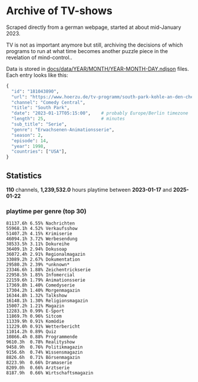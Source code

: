 # Archive of TV-shows

Scraped directly from a german webpage, started at about mid-January 2023.

TV is not as important anymore but still, archiving the decisions of which programs to run at what time
becomes another puzzle piece in the revelation of mind-control.. 

Data is stored in [docs/data/YEAR/MONTH/YEAR-MONTH-DAY.ndjson](docs/data/) files. 
Each entry looks like this:

```python
{
  "id": "181043890", 
  "url": "https://www.hoerzu.de/tv-programm/south-park-kohle-an-den-chefkoch/bid_181043890/", 
  "channel": "Comedy Central", 
  "title": "South Park", 
  "date": "2023-01-17T05:15:00",    # probably Europe/Berlin timezone 
  "length": 25,                     # minutes 
  "sub_title": "Serie", 
  "genre": "Erwachsenen-Animationsserie", 
  "season": 2, 
  "episode": 14, 
  "year": 1998, 
  "countries": ["USA"],
}
```

## Statistics

**110** channels, **1,239,532.0** hours playtime between **2023-01-17** and **2025-01-22**


### playtime per genre (top 30)

    81137.6h 6.55% Nachrichten
    55968.1h 4.52% Verkaufsshow
    51407.2h 4.15% Krimiserie
    46094.1h 3.72% Werbesendung
    38533.5h 3.11% Dokureihe
    36409.1h 2.94% Dokusoap
    36072.4h 2.91% Regionalmagazin
    33089.2h 2.67% Dokumentation
    29580.2h 2.39% *unknown*
    23346.6h 1.88% Zeichentrickserie
    22958.5h 1.85% Infomercial
    22159.6h 1.79% Animationsserie
    17369.8h 1.40% Comedyserie
    17304.2h 1.40% Morgenmagazin
    16344.8h 1.32% Talkshow
    16148.1h 1.30% Religionsmagazin
    15007.2h 1.21% Magazin
    12283.1h 0.99% E-Sport
    11869.7h 0.96% Sitcom
    11339.9h 0.91% Komödie
    11229.0h 0.91% Wetterbericht
    11014.2h 0.89% Quiz
    10866.4h 0.88% Programmende
    9610.3h  0.78% Realityshow
    9458.9h  0.76% Politikmagazin
    9156.6h  0.74% Wissensmagazin
    8826.6h  0.71% Börsenmagazin
    8223.9h  0.66% Dramaserie
    8209.0h  0.66% Arztserie
    8187.9h  0.66% Wirtschaftsmagazin
